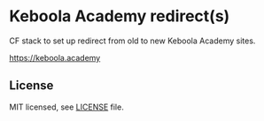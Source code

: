 # Keboola Academy redirect(s)

CF stack to set up redirect from old to new Keboola Academy sites.

https://keboola.academy

## License

MIT licensed, see [LICENSE](./LICENSE) file.
